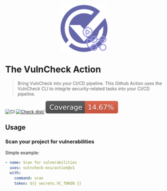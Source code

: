 <p align="center">
    <img src="/logo-action.png" align="center" alt="VulnCheck Logo" width="150" />
</p>

# The VulnCheck Action
> Bring VulnCheck into your CI/CD pipeline.
This Github Action uses the VulnCheck CLI to integrte security-related tasks into your CI/CD pipeline.

![CI](https://github.com/vulncheck-oss/action/actions/workflows/ci.yml/badge.svg)
[![Check dist/](https://github.com/vulncheck-oss/action/actions/workflows/check-dist.yml/badge.svg)](https://github.com/vulncheck-oss/action/actions/workflows/check-dist.yml)
[![Coverage](./badges/coverage.svg)](./badges/coverage.svg)

## Usage

### Scan your project for vulnerabilities

Simple example:

```yaml
- name: Scan for vulnerabilities
  uses: vulncheck-oss/action@v1
  with:
    command: scan
    token: ${{ secrets.VC_TOKEN }}
```
